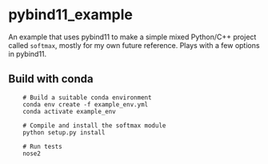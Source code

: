 # pybind11_example
An example that uses pybind11 to make a simple mixed Python/C++ project called `softmax`, mostly
for my own future reference. Plays with a few options in pybind11.

## Build with conda
```
    # Build a suitable conda environment
    conda env create -f example_env.yml
    conda activate example_env

    # Compile and install the softmax module
    python setup.py install

    # Run tests
    nose2
```
